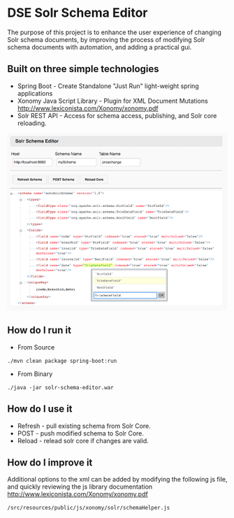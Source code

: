 # DSE Solr Schema Editor

The purpose of this project is to enhance the user experience of changing Solr schema documents, by improving the process of modifying Solr schema documents with automation, and adding a practical gui. 

## Built on three simple technologies
* Spring Boot - Create Standalone "Just Run" light-weight spring applications
* Xonomy Java Script Library - Plugin for XML Document Mutations http://www.lexiconista.com/Xonomy/xonomy.pdf
* Solr REST API - Access for schema access, publishing, and Solr core reloading.


![screen shot](images/SolrEditorScreenShot.png)


## How do I run it

* From Source
```
./mvn clean package spring-boot:run
```
* From Binary
```
./java -jar solr-schema-editor.war 
```

## How do I use it
* Refresh - pull existing schema from Solr Core.
* POST - push modified schema to Solr Core.
* Reload - relead solr core if changes are valid.

## How do I improve it
Additional options to the xml can be added by modifying the following js file, and quickly reviewing the js library documentation http://www.lexiconista.com/Xonomy/xonomy.pdf
```
/src/resources/public/js/xonomy/solr/schemaHelper.js
```
